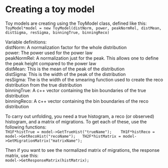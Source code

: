 # Creating a toy model
Toy models are creating using the ToyModel class, defined like this:  
	`ToyModel*model = new ToyModel(distNorm, power, peakNormRel, distMean, distSigma, resSigma, binningTrue, binningReco)`  

Variable definitions:  
distNorm: A normalization factor for the whole distribution  
power: The power used for the power law  
peakNormRel: A normalization just for the peak. This allows one to define the peak height compared to the power law  
distMean: This is the mean of the peak of the distribution  
distSigma: This is the width of the peak of the distribution  
resSigma: The is the width of the smearing function used to create the reco distribution from the true distribution  
binningTrue: A c++ vector containing the bin boundaries of the true distribution  
binningReco: A c++ vector containing the bin boundaries of the reco distribution  

To carry out unfolding, you need a true histogram, a reco (or observed) histogram, and a matrix of migrations. To get each of these, use the following functions:  
	`TH1F*histTrue = model->GetTrueHist("trueName");   
	TH1F*histReco = model->GetRecoHist("recoName");  
	TH2F*histMatrix = model->GetMigrationMatrix("matrixName");`  

Then if you want to see the normalized matrix of migrations, the response matrix, use this:  
	`model->GetResponseMatrix(histMatrix);`  
